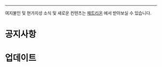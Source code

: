 ---

여지불인 및 현가지성 소식 및 새로운 컨텐츠는 [패트리온](https://patreon.com/user?u=82062341) 에서 받아보실 수 있습니다.

# 공지사항

# 업데이트
